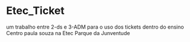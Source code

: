 # Etec_Ticket
 um trabalho entre 2-ds e 3-ADM para o uso dos tickets dentro do ensino  Centro paula souza na Etec Parque da Junventude
